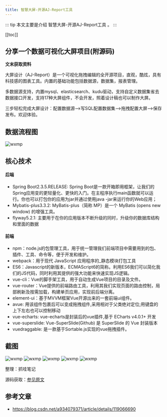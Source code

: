 ```yaml
---
title: 智慧大屏-开源AJ-Report工具
---
```


::: tip
本文主要是介绍 智慧大屏-开源AJ-Report工具 。
:::

[[toc]]

## 分享一个数据可视化大屏项目(附源码)

**文末获取资料**

大屏设计（AJ-Report）是一个可视化拖拽编辑的全开源项目，直观，酷炫，具有科技感的图表工具。内置的基础功能包括数据源，数据集，报表管理。

多数据源支持，内置mysql、elasticsearch、kudu驱动，支持自定义数据集省去数据接口开发，支持17种大屏组件，不会开发，照着设计稿也可以制作大屏。

三步轻松完成大屏设计：配置数据源—->写SQL配置数据集—->拖拽配置大屏—->保存发布。欢迎体验。

## 数据流程图

<img class= "zoom-custom-imgs" :src="$withBase('/assets/img/ac/aibigscreen/ajreport/c46fb07e37d6bbf3ff0e866b5a830ca6.png')" alt="wxmp">

## 核心技术

#### 后端

- Spring Boot2.3.5.RELEASE: Spring Boot是一款开箱即用框架，让我们的Spring应用变的更轻量化、更快的入门。在主程序执行main函数就可以运行。你也可以打包你的应用为jar并通过使用java -jar来运行你的Web应用；
- Mybatis-plus3.3.2: MyBatis-plus（简称 MP）是一个 MyBatis (opens new window) 的增强工具。
- flyway5.2.1: 主要用于在你的应用版本不断升级的同时，升级你的数据库结构和里面的数据

#### 前端

- npm：node.js的包管理工具，用于统一管理我们前端项目中需要用到的包、插件、工具、命令等，便于开发和维护。
- webpack：用于现代 JavaScript 应用程序的_静态模块打包工具
- ES6：Javascript的新版本，ECMAScript6的简称。利用ES6我们可以简化我们的JS代码，同时利用其提供的强大功能来快速实现JS逻辑。
- vue-cli：Vue的脚手架工具，用于自动生成Vue项目的目录及文件。
- vue-router：Vue提供的前端路由工具，利用其我们实现页面的路由控制，局部刷新及按需加载，构建单页应用，实现前后端分离。
- element-ui：基于MVVM框架Vue开源出来的一套前端ui组件。
- avue: 用该组件包裹后可以变成拖拽组件,采用相对于父类绝对定位;用键盘的上下左右也可以控制移动
- vue-echarts: vue-echarts是封装后的vue插件,基于 ECharts v4.0.1+ 开发
- vue-superslide: Vue-SuperSlide(Github) 是 SuperSlide 的 Vue 封装版本
- vuedraggable: 是一款基于Sortable.js实现的vue拖拽插件。

## 截图

<img class= "zoom-custom-imgs" :src="$withBase('/assets/img/ac/aibigscreen/ajreport/810ee68d3dd99357c1e5d402a77ddd0a.png')" alt="wxmp">

<img class= "zoom-custom-imgs" :src="$withBase('/assets/img/ac/aibigscreen/ajreport/b2b83f6707b0a40dd486c4fac01fc7f2.png')" alt="wxmp">

<img class= "zoom-custom-imgs" :src="$withBase('/assets/img/ac/aibigscreen/ajreport/78fec7ff523687558a9715b2e8febce6.png')" alt="wxmp">

<img class= "zoom-custom-imgs" :src="$withBase('/assets/img/ac/aibigscreen/ajreport/72c045c678154935f6807d9d8a44c7a3.png')" alt="wxmp">

<img class= "zoom-custom-imgs" :src="$withBase('/assets/img/ac/aibigscreen/ajreport/1baf1c1ef0273406a379a2d60f705b53.png')" alt="wxmp">



整理：抓哇笔记

源码获取：[参见原文](https://blog.csdn.net/a934079371/article/details/119066690)


## 参考文章
* https://blog.csdn.net/a934079371/article/details/119066690